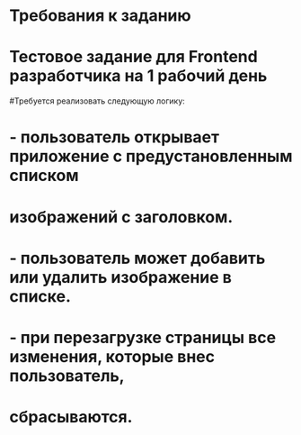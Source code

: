 # Требования к заданию
# Тестовое задание для Frontend разработчика на 1 рабочий день

#Требуется реализовать следующую логику:
# - пользователь открывает приложение с предустановленным списком
# изображений с заголовком.
# - пользователь может добавить или удалить изображение в списке.
# - при перезагрузке страницы все изменения, которые внес пользователь,
# сбрасываются.
